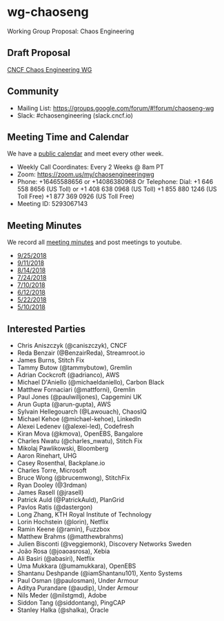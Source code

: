 # wg-chaoseng
Working Group Proposal: Chaos Engineering

## Draft Proposal

[CNCF Chaos Engineering WG](https://docs.google.com/document/d/1BeeJZIyReCFNLJQrZjwA4KMlUJelxFFEv3IwED16lHE/edit?ts=5ace0eab#heading=h.ephtflhfpd1d)

## Community

* Mailing List: https://groups.google.com/forum/#!forum/chaoseng-wg
* Slack: #chaosengineering (slack.cncf.io)

## Meeting Time and Calendar

We have a [public calendar](https://calendar.google.com/calendar/embed?src=d6lm2ncdcg67h86hj3h4n59rvc%40group.calendar.google.com&ctz=America%2FChicago) and meet every other week.

* Weekly Call Coordinates: Every 2 Weeks @ 8am PT
* Zoom: https://zoom.us/my/chaosengineeringwg
* Phone: +16465588656 or +14086380968 Or Telephone: Dial: +1 646 558 8656 (US Toll) or +1 408 638 0968 (US Toll) +1 855 880 1246 (US Toll Free) +1 877 369 0926 (US Toll Free)
* Meeting ID: 5293067143 

## Meeting Minutes

We record all [meeting minutes](https://docs.google.com/document/d/19v5c-_dmcgExP5JYcn4pyGHNpbZebCDCSLfG1ISS6ic/edit#) and post meetings to youtube.

* [9/25/2018](https://docs.google.com/presentation/d/1K4iG-0YcLi3MQlvyP8eC1xd5P4WrXj-EjxqqWU0E5rM/edit#slide=id.g3b0db82382_0_10)
* [9/11/2018](https://docs.google.com/presentation/d/1WF-MuuuyRRSjuQPhFdxxKWZ29Y1whQNKTq8eq188irc/edit#slide=id.g39e096afa1_0_0)
* [8/14/2018](https://docs.google.com/presentation/d/14XVs9lHvLpLG-SstaxgmJAvT_nji3yU-3BAFEVo5OD4/edit#slide=id.g39e096afa1_0_0)
* [7/24/2018](https://docs.google.com/presentation/d/1My1yp2QsBbYIrI9C_FAWG2pf2AEYRVqLpecRA6eQgPY/edit)
* [7/10/2018](https://docs.google.com/presentation/d/1Nc_VrMJ2PiPGQZS_HsdWizEZp5cuzzeWX2zH81CeHK4/edit#slide=id.g39e096afa1_0_0)
* [6/12/2018](https://docs.google.com/presentation/d/16USA_wRNdp9Gek9fi8LVD0Q7mbtgsCaBhfXv7o_V0JQ/edit#slide=id.g3b36e1a5fd_7_4)
* [5/22/2018](https://www.youtube.com/watch?v=Wpioqs_L6yE&index=2&list=PLj6h78yzYM2NZyGMI2se03zGcyuUWVRf7)
* [5/10/2018](https://www.youtube.com/watch?v=WAWDm5oGVTo&list=PLj6h78yzYM2NZyGMI2se03zGcyuUWVRf7)

## Interested Parties

* Chris Aniszczyk (@caniszczyk), CNCF
* Reda Benzair (@BenzairReda), Streamroot.io
* James Burns, Stitch Fix
* Tammy Butow (@tammybutow), Gremlin
* Adrian Cockcroft (@adrianco), AWS
* Michael D'Aniello (@michaeldaniello), Carbon Black
* Matthew Fornaciari (@mattforni), Gremlin
* Paul Jones (@paulwilljones), Capgemini UK
* Arun Gupta (@arun-gupta), AWS
* Sylvain Hellegouarch (@Lawouach), ChaosIQ
* Michael Kehoe (@michael-kehoe), LinkedIn
* Alexei Ledenev (@alexei-led), Codefresh
* Kiran Mova (@kmova), OpenEBS, Bangalore
* Charles Nwatu (@charles_nwatu), Stitch Fix
* Mikolaj Pawlikowski, Bloomberg
* Aaron Rinehart, UHG
* Casey Rosenthal, Backplane.io
* Charles Torre, Microsoft
* Bruce Wong (@brucemwong), StitchFix
* Ryan Dooley (@3rdman)
* James Rasell (@jrasell)
* Patrick Auld (@PatrickAuld), PlanGrid
* Pavlos Ratis (@dastergon)
* Long Zhang, KTH Royal Institute of Technology
* Lorin Hochstein (@lorin), Netflix
* Ramin Keene (@ramin), Fuzzbox
* Matthew Brahms (@matthewbrahms)
* Julien Bisconti (@veggiemonk), Discovery Networks Sweden
* João Rosa (@joaoasrosa), Xebia
* Ali Basiri (@abasiri), Netflix
* Uma Mukkara (@umamukkara), OpenEBS
* Shantanu Deshpande (@iamShantanu101), Xento Systems
* Paul Osman (@paulosman), Under Armour
* Aditya Purandare (@audip), Under Armour
* Nils Meder (@nilstgmd), Adobe
* Siddon Tang (@siddontang), PingCAP
* Stanley Halka (@shalka), Oracle

